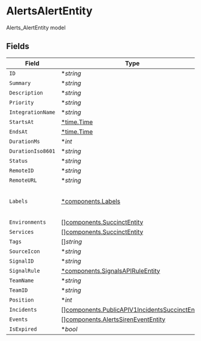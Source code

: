 # AlertsAlertEntity

Alerts_AlertEntity model


## Fields

| Field                                                                                                            | Type                                                                                                             | Required                                                                                                         | Description                                                                                                      |
| ---------------------------------------------------------------------------------------------------------------- | ---------------------------------------------------------------------------------------------------------------- | ---------------------------------------------------------------------------------------------------------------- | ---------------------------------------------------------------------------------------------------------------- |
| `ID`                                                                                                             | **string*                                                                                                        | :heavy_minus_sign:                                                                                               | N/A                                                                                                              |
| `Summary`                                                                                                        | **string*                                                                                                        | :heavy_minus_sign:                                                                                               | N/A                                                                                                              |
| `Description`                                                                                                    | **string*                                                                                                        | :heavy_minus_sign:                                                                                               | N/A                                                                                                              |
| `Priority`                                                                                                       | **string*                                                                                                        | :heavy_minus_sign:                                                                                               | N/A                                                                                                              |
| `IntegrationName`                                                                                                | **string*                                                                                                        | :heavy_minus_sign:                                                                                               | N/A                                                                                                              |
| `StartsAt`                                                                                                       | [*time.Time](https://pkg.go.dev/time#Time)                                                                       | :heavy_minus_sign:                                                                                               | N/A                                                                                                              |
| `EndsAt`                                                                                                         | [*time.Time](https://pkg.go.dev/time#Time)                                                                       | :heavy_minus_sign:                                                                                               | N/A                                                                                                              |
| `DurationMs`                                                                                                     | **int*                                                                                                           | :heavy_minus_sign:                                                                                               | N/A                                                                                                              |
| `DurationIso8601`                                                                                                | **string*                                                                                                        | :heavy_minus_sign:                                                                                               | N/A                                                                                                              |
| `Status`                                                                                                         | **string*                                                                                                        | :heavy_minus_sign:                                                                                               | N/A                                                                                                              |
| `RemoteID`                                                                                                       | **string*                                                                                                        | :heavy_minus_sign:                                                                                               | N/A                                                                                                              |
| `RemoteURL`                                                                                                      | **string*                                                                                                        | :heavy_minus_sign:                                                                                               | N/A                                                                                                              |
| `Labels`                                                                                                         | [*components.Labels](../../models/components/labels.md)                                                          | :heavy_minus_sign:                                                                                               | Arbitrary key:value pairs of labels.                                                                             |
| `Environments`                                                                                                   | [][components.SuccinctEntity](../../models/components/succinctentity.md)                                         | :heavy_minus_sign:                                                                                               | N/A                                                                                                              |
| `Services`                                                                                                       | [][components.SuccinctEntity](../../models/components/succinctentity.md)                                         | :heavy_minus_sign:                                                                                               | N/A                                                                                                              |
| `Tags`                                                                                                           | []*string*                                                                                                       | :heavy_minus_sign:                                                                                               | N/A                                                                                                              |
| `SourceIcon`                                                                                                     | **string*                                                                                                        | :heavy_minus_sign:                                                                                               | N/A                                                                                                              |
| `SignalID`                                                                                                       | **string*                                                                                                        | :heavy_minus_sign:                                                                                               | N/A                                                                                                              |
| `SignalRule`                                                                                                     | [*components.SignalsAPIRuleEntity](../../models/components/signalsapiruleentity.md)                              | :heavy_minus_sign:                                                                                               | N/A                                                                                                              |
| `TeamName`                                                                                                       | **string*                                                                                                        | :heavy_minus_sign:                                                                                               | N/A                                                                                                              |
| `TeamID`                                                                                                         | **string*                                                                                                        | :heavy_minus_sign:                                                                                               | N/A                                                                                                              |
| `Position`                                                                                                       | **int*                                                                                                           | :heavy_minus_sign:                                                                                               | N/A                                                                                                              |
| `Incidents`                                                                                                      | [][components.PublicAPIV1IncidentsSuccinctEntity](../../models/components/publicapiv1incidentssuccinctentity.md) | :heavy_minus_sign:                                                                                               | N/A                                                                                                              |
| `Events`                                                                                                         | [][components.AlertsSirenEventEntity](../../models/components/alertssirenevententity.md)                         | :heavy_minus_sign:                                                                                               | N/A                                                                                                              |
| `IsExpired`                                                                                                      | **bool*                                                                                                          | :heavy_minus_sign:                                                                                               | N/A                                                                                                              |